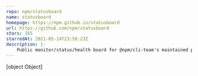 ```yaml
---
repo: npm/statusboard
name: statusboard
homepage: https://npm.github.io/statusboard
url: https://github.com/npm/statusboard
stars: 165
starredAt: 2021-05-14T23:58:23Z
description: |-
    Public monitor/status/health board for @npm/cli-team's maintained projects
---
```


[object Object]
